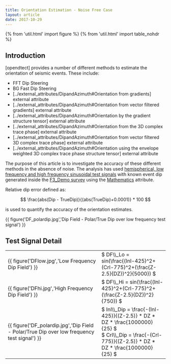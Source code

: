 ```yaml
---
title: Orientation Estimation - Noise Free Case 
layout: article 
date: 2017-10-29
---
```


{% from 'util.html' import figure %}
{% from 'util.html' import table_nohdr %}

## Introduction
[opendtect] provides a number of different methods to estimate the orientation of seismic events. These include:

- FFT Dip Steering 
- BG Fast Dip Steering
- [../external_attributes/DipandAzimuth#Orientation from gradients] external attribute
- [../external_attributes/DipandAzimuth#Orientation from vector filtered gradients] external attribute
- [../external_attributes/DipandAzimuth#Orientation by the gradient structure tensor] external attribute
- [../external_attributes/DipandAzimuth#Orientation from the 3D complex trace phase] external attribute
- [../external_attributes/DipandAzimuth#Orientation from vector filtered 3D complex trace phase] external attribute
- [../external_attributes/DipandAzimuth#Orientation using the envelope weighted 3D complex trace phase structure tensor] external attribute

The purpose of this article is to investigate the accuracy of these different methods in the absence of noise. The analysis has used [hemispherical, low frequency and high frequency sinusoidal test signals](#test-signal-detail) with known event dip generated inside the [F3_Demo survey](https://www.opendtect.org/osr/Main/NetherlandsOffshoreF3BlockComplete4GB) using the [Mathematics](http://doc.opendtect.org/6.0.0/doc/od_userdoc/Default.htm#appendix_a-attributes_and_filters.htm%3FTocPath%3D11%2520Appendix%2520A%2520-%2520Attributes%2520and%2520Filters%7C_____0) attribute.

Relative dip error defined as:

$$ \frac{abs(Dip - TrueDip)}{(abs(TrueDip)+0.0001)} * 100 $$

is used to quantify the accuracy of the orientation estimates.

{{ figure('DF_polardip.jpg','Dip Field - Polar/True Dip over low frequency test signal') }}


## Test Signal Detail
<table class="table">
    <tbody>
        <tr>
            <td> {{ figure('DFlow.jpg','Low Frequency Dip Field') }} </td>
            <td style="vertical-align:middle"> $ DF\\_Lo = sin(\frac{(Inl-425)^2+(Crl-775)^2+(\frac{Z-2.5}{DZ})^2}{5000}) $ </td>
        </tr>
        <tr>
            <td> {{ figure('DFhi.jpg','High Frequency Dip Field') }} </td>
            <td style="vertical-align:middle"> $ DF\\_Hi = sin(\frac{(Inl-425)^2+(Crl-775)^2+(\frac{Z-2.5}{DZ})^2}{750}) $ </td>
        </tr>
        <tr>
            <td> {{ figure('DF_polardip.jpg','Dip Field - Polar/True Dip over low frequency test signal') }} </td>
            <td style="vertical-align:middle"> 
                $ Inl\\_Dip = \frac{-(Inl-425)}{(Z-2.5)} * DZ * DZ * \frac{1000000}{25} $ <br/>
                $ Crl\\_Dip = \frac{-(Crl-775)}{(Z-2.5)} * DZ * DZ * \frac{1000000}{25} $
            </td>
        </tr>
    </tbody>
</table>

